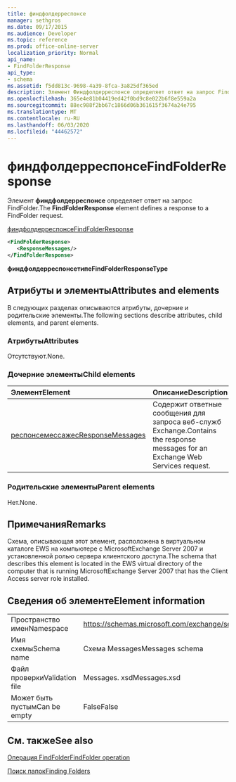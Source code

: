 ```yaml
---
title: финдфолдерреспонсе
manager: sethgros
ms.date: 09/17/2015
ms.audience: Developer
ms.topic: reference
ms.prod: office-online-server
localization_priority: Normal
api_name:
- FindFolderResponse
api_type:
- schema
ms.assetid: f5dd813c-9698-4a39-8fca-3a825df365ed
description: Элемент Финдфолдерреспонсе определяет ответ на запрос FindFolder.
ms.openlocfilehash: 365e4e81b04419ed42f0bd9c8e022b6f8e559a2a
ms.sourcegitcommit: 88ec988f2bb67c1866d06b361615f3674a24e795
ms.translationtype: MT
ms.contentlocale: ru-RU
ms.lasthandoff: 06/03/2020
ms.locfileid: "44462572"
---
```

# <a name="findfolderresponse"></a><span data-ttu-id="dcbd5-103">финдфолдерреспонсе</span><span class="sxs-lookup"><span data-stu-id="dcbd5-103">FindFolderResponse</span></span>

<span data-ttu-id="dcbd5-104">Элемент **финдфолдерреспонсе** определяет ответ на запрос FindFolder.</span><span class="sxs-lookup"><span data-stu-id="dcbd5-104">The **FindFolderResponse** element defines a response to a FindFolder request.</span></span> 
  
[<span data-ttu-id="dcbd5-105">финдфолдерреспонсе</span><span class="sxs-lookup"><span data-stu-id="dcbd5-105">FindFolderResponse</span></span>](findfolderresponse.md)
  
```xml
<FindFolderResponse>
   <ResponseMessages/>
</FindFolderResponse>
```

 <span data-ttu-id="dcbd5-106">**финдфолдерреспонсетипе**</span><span class="sxs-lookup"><span data-stu-id="dcbd5-106">**FindFolderResponseType**</span></span>
## <a name="attributes-and-elements"></a><span data-ttu-id="dcbd5-107">Атрибуты и элементы</span><span class="sxs-lookup"><span data-stu-id="dcbd5-107">Attributes and elements</span></span>

<span data-ttu-id="dcbd5-108">В следующих разделах описываются атрибуты, дочерние и родительские элементы.</span><span class="sxs-lookup"><span data-stu-id="dcbd5-108">The following sections describe attributes, child elements, and parent elements.</span></span>
  
### <a name="attributes"></a><span data-ttu-id="dcbd5-109">Атрибуты</span><span class="sxs-lookup"><span data-stu-id="dcbd5-109">Attributes</span></span>

<span data-ttu-id="dcbd5-110">Отсутствуют.</span><span class="sxs-lookup"><span data-stu-id="dcbd5-110">None.</span></span>
  
### <a name="child-elements"></a><span data-ttu-id="dcbd5-111">Дочерние элементы</span><span class="sxs-lookup"><span data-stu-id="dcbd5-111">Child elements</span></span>

|<span data-ttu-id="dcbd5-112">**Элемент**</span><span class="sxs-lookup"><span data-stu-id="dcbd5-112">**Element**</span></span>|<span data-ttu-id="dcbd5-113">**Описание**</span><span class="sxs-lookup"><span data-stu-id="dcbd5-113">**Description**</span></span>|
|:-----|:-----|
|[<span data-ttu-id="dcbd5-114">респонсемессажес</span><span class="sxs-lookup"><span data-stu-id="dcbd5-114">ResponseMessages</span></span>](responsemessages.md) <br/> |<span data-ttu-id="dcbd5-115">Содержит ответные сообщения для запроса веб-служб Exchange.</span><span class="sxs-lookup"><span data-stu-id="dcbd5-115">Contains the response messages for an Exchange Web Services request.</span></span>  <br/> |
   
### <a name="parent-elements"></a><span data-ttu-id="dcbd5-116">Родительские элементы</span><span class="sxs-lookup"><span data-stu-id="dcbd5-116">Parent elements</span></span>

<span data-ttu-id="dcbd5-117">Нет.</span><span class="sxs-lookup"><span data-stu-id="dcbd5-117">None.</span></span>
  
## <a name="remarks"></a><span data-ttu-id="dcbd5-118">Примечания</span><span class="sxs-lookup"><span data-stu-id="dcbd5-118">Remarks</span></span>

<span data-ttu-id="dcbd5-119">Схема, описывающая этот элемент, расположена в виртуальном каталоге EWS на компьютере с MicrosoftExchange Server 2007 и установленной ролью сервера клиентского доступа.</span><span class="sxs-lookup"><span data-stu-id="dcbd5-119">The schema that describes this element is located in the EWS virtual directory of the computer that is running MicrosoftExchange Server 2007 that has the Client Access server role installed.</span></span>
  
## <a name="element-information"></a><span data-ttu-id="dcbd5-120">Сведения об элементе</span><span class="sxs-lookup"><span data-stu-id="dcbd5-120">Element information</span></span>

|||
|:-----|:-----|
|<span data-ttu-id="dcbd5-121">Пространство имен</span><span class="sxs-lookup"><span data-stu-id="dcbd5-121">Namespace</span></span>  <br/> |https://schemas.microsoft.com/exchange/services/2006/messages  <br/> |
|<span data-ttu-id="dcbd5-122">Имя схемы</span><span class="sxs-lookup"><span data-stu-id="dcbd5-122">Schema name</span></span>  <br/> |<span data-ttu-id="dcbd5-123">Схема Messages</span><span class="sxs-lookup"><span data-stu-id="dcbd5-123">Messages schema</span></span>  <br/> |
|<span data-ttu-id="dcbd5-124">Файл проверки</span><span class="sxs-lookup"><span data-stu-id="dcbd5-124">Validation file</span></span>  <br/> |<span data-ttu-id="dcbd5-125">Messages. xsd</span><span class="sxs-lookup"><span data-stu-id="dcbd5-125">Messages.xsd</span></span>  <br/> |
|<span data-ttu-id="dcbd5-126">Может быть пустым</span><span class="sxs-lookup"><span data-stu-id="dcbd5-126">Can be empty</span></span>  <br/> |<span data-ttu-id="dcbd5-127">False</span><span class="sxs-lookup"><span data-stu-id="dcbd5-127">False</span></span>  <br/> |
   
## <a name="see-also"></a><span data-ttu-id="dcbd5-128">См. также</span><span class="sxs-lookup"><span data-stu-id="dcbd5-128">See also</span></span>



[<span data-ttu-id="dcbd5-129">Операция FindFolder</span><span class="sxs-lookup"><span data-stu-id="dcbd5-129">FindFolder operation</span></span>](findfolder-operation.md)


[<span data-ttu-id="dcbd5-130">Поиск папок</span><span class="sxs-lookup"><span data-stu-id="dcbd5-130">Finding Folders</span></span>](https://msdn.microsoft.com/library/9124d868-017a-43f0-b915-5c0082cacec9%28Office.15%29.aspx)

